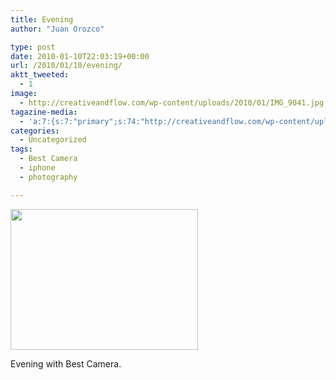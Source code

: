 ```yaml
---
title: Evening
author: "Juan Orozco" 

type: post
date: 2010-01-10T22:03:19+00:00
url: /2010/01/10/evening/
aktt_tweeted:
  - 1
image:
  - http://creativeandflow.com/wp-content/uploads/2010/01/IMG_9041.jpg
tagazine-media:
  - 'a:7:{s:7:"primary";s:74:"http://creativeandflow.com/wp-content/uploads/2010/01/IMG_9041-300x225.jpg";s:6:"images";a:1:{s:74:"http://creativeandflow.com/wp-content/uploads/2010/01/IMG_9041-300x225.jpg";a:6:{s:8:"file_url";s:74:"http://creativeandflow.com/wp-content/uploads/2010/01/IMG_9041-300x225.jpg";s:5:"width";s:3:"300";s:6:"height";s:3:"225";s:4:"type";s:5:"image";s:4:"area";s:5:"67500";s:9:"file_path";s:0:"";}}s:6:"videos";a:0:{}s:11:"image_count";s:1:"1";s:6:"author";s:7:"8033531";s:7:"blog_id";s:8:"17975075";s:9:"mod_stamp";s:19:"2010-01-10 22:03:19";}'
categories:
  - Uncategorized
tags:
  - Best Camera
  - iphone
  - photography

---
```

[<img class="alignnone size-medium wp-image-1917" title="IMG_9041" src="https://i0.wp.com/creativeandflow.com/wp-content/uploads/2010/01/IMG_9041-300x225.jpg?resize=300%2C225" alt="" width="300" height="225" data-recalc-dims="1" />][1]

Evening with Best Camera.

 [1]: https://i1.wp.com/creativeandflow.com/wp-content/uploads/2010/01/IMG_9041.jpg